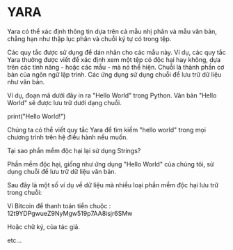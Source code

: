 # YARA
Yara có thể xác định thông tin dựa trên cả mẫu nhị phân và mẫu văn bản, chẳng hạn như thập lục phân và chuỗi ký tự có trong tệp.

Các quy tắc được sử dụng để dán nhãn cho các mẫu này. Ví dụ, các quy tắc Yara thường được viết để xác định xem một tệp có độc hại hay không, dựa trên các tính năng - hoặc các mẫu - mà nó thể hiện.  Chuỗi là thành phần cơ bản của ngôn ngữ lập trình. Các ứng dụng sử dụng chuỗi để lưu trữ dữ liệu như văn bản.

Ví dụ, đoạn mã dưới đây in ra "Hello World" trong Python. Văn bản "Hello World" sẽ được lưu trữ dưới dạng chuỗi.

print("Hello World!")

Chúng ta có thể viết quy tắc Yara để tìm kiếm "hello world" trong mọi chương trình trên hệ điều hành nếu muốn. 

Tại sao phần mềm độc hại lại sử dụng Strings?


Phần mềm độc hại, giống như ứng dụng "Hello World" của chúng tôi, sử dụng chuỗi để lưu trữ dữ liệu văn bản.


Sau đây là một số ví dụ về dữ liệu mà nhiều loại phần mềm độc hại lưu trữ trong chuỗi:

Ví Bitcoin để thanh toán tiền chuộc : 12t9YDPgwueZ9NyMgw519p7AA8isjr6SMw

Hoặc chữ ký, của tác giả.

etc...





